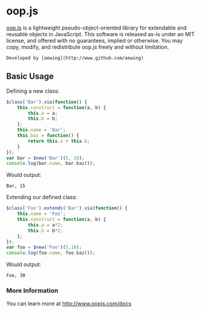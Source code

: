 # oop.js
[oop.js](http://www.oopjs.com) is a lightweight pseudo-object-oriented library for extendable and reusable objects in JavaScript.
This software is released as-is under an MIT license, and offered with no guarantees, implied or otherwise.
You may copy, modify, and redistribute oop.js freely and without limitation.

`Developed by [aewing](http://www.github.com/aewing)`

## Basic Usage
Defining a new class:
```javascript
$class('Bar').via(function() {
    this.construct = function(a, b) {
        this.a = a;
        this.b = b;    
    };
    this.name = 'Bar';
    this.baz = function() {
        return this.a + this.b;
    }
});
var bar = $new('Bar')(5, 10);
console.log(bar.name, bar.baz());
```
Would output:
```
Bar, 15
```

Extending our defined class:
```javascript
$class('Foo').extends('Bar').via(function() {
    this.name = 'Foo';
    this.construct = function(a, b) {
        this.a = a*2;
        this.b = b*2;
    };
});
var foo = $new('Foo')(5,10);
console.log(foo.name, foo.baz());
```
Would output:
```
Foo, 30
```

### More Information
You can learn more at http://www.oopjs.com/docs